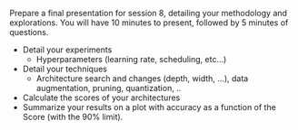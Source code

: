 Prepare a final presentation for session 8, detailing your methodology and explorations. You will have 10 minutes to present, followed by 5 minutes of questions.

  - Detail your experiments
    - Hyperparameters (learning rate, scheduling, etc...)
  - Detail your techniques
    - Architecture search and changes (depth, width, ...), data augmentation, pruning, quantization, ..
  - Calculate the scores of your architectures
  - Summarize your results on a plot with accuracy as a function of the Score (with the 90% limit).
